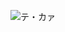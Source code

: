 ![テ・カァ](https://static.wikia.nocookie.net/villains/images/e/ed/Te_K%C4%81_Moana_Movie.jpg/revision/latest?cb=20180617100831)